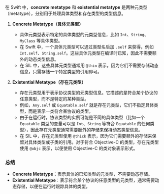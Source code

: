 在 Swift 中，**concrete metatype** 和 **existential metatype** 是两种元类型（metatype），分别用于处理具体类型和存在类型的类型信息。

1. **Concrete Metatype（具体元类型）**
   - 具体元类型表示特定的具体类型的元类型信息，比如 `Int`、`String`、`MyClass` 等具体类型。
   - 在 Swift 中，一个具体元类型可以通过类型名后加 `.self` 来获得，例如 `Int.self`、`String.self`。这些具体元类型在编译时已知，因此不需要额外的动态类型信息。
   - 在 SIL 中，这些具体元类型通常用 `@thin` 表示，因为它们不需要存储动态信息，只需存储一个特定类型的引用即可。

2. **Existential Metatype（存在元类型）**
   - 存在元类型用于表示协议类型的元类型信息。它描述的是符合某个协议的任意类型，而不是特定的某种类型。
   - 例如，`Any.self` 或 `Equatable.self` 就是存在元类型，它们不指定具体类型，而是表示一类符合某协议的类型。
   - 由于在运行时，协议类型的实例可能是不同的具体类型（比如一个 `Equatable` 类型的变量可以是 `Int`、`String` 等符合 `Equatable` 的任何类型），因此存在元类型通常需要额外的存储来保持动态类型信息。
   - 在 SIL 中，存在元类型使用 `@thick` 表示，因为它们需要额外的存储来保留对具体类型或子类的引用。对于符合 Objective-C 的类型，存在元类型使用 `@objc` 表示，以便使用 Objective-C 的类对象表示形式。

### 总结
- **Concrete Metatype**：表示具体的已知类型的元类型，不需要动态存储。
- **Existential Metatype**：表示符合某个协议的任意类型的元类型，通常需要动态存储，以便在运行时跟踪具体的类型。
